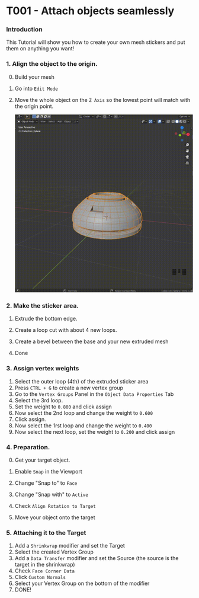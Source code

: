 # T001 - Attach objects seamlessly

### Introduction

This Tutorial will show you how to create your own mesh stickers and put them on anything you want!



### 1. Align the object to the origin.

0. Build your mesh

1. Go into `Edit Mode`

2. Move the whole object on the `Z Axis` so the lowest point will match with the origin point.

   ![Image of urmom](https://github.com/rcv4/tutorials/blob/master/t001/t001_align_origin.gif?raw=true)

   

   

### 2. Make the sticker area.

1. Extrude the bottom edge.

2. Create a loop cut with about 4 new loops.

3. Create a bevel between the base and your new extruded mesh

4. Done   

      

### 3. Assign vertex weights

1. Select the outer loop (4th) of the extruded sticker area
2. Press `CTRL + G` to create a new vertex group
3. Go to the `Vertex Groups` Panel in the `Object Data Properties` Tab
4. Select the 3rd loop.
5. Set the weight to `0.800` and click assign
6. Now select the 2nd loop and change the weight to `0.600`
7. Click assign.
8. Now select the 1rst loop and change the weight to `0.400`
9. Now select the next loop, set the weight to `0.200` and click assign



### 4. Preparation.

0. Get your target object.

1. Enable `Snap` in the Viewport

2. Change "Snap to" to `Face` 

3. Change "Snap with" to `Active`

4. Check `Align Rotation to Target` 

5. Move your object onto the target

   

### 5. Attaching it to the Target

1. Add a `Shrinkwrap` modifier and set the Target
2. Select the created Vertex Group
3. Add a `Data Transfer` modifier and set the Source (the source is the target in the shrinkwrap)
4. Check `Face Corner Data`
5. Click `Custom Normals`
6. Select your Vertex Group on the bottom of the modifier
7. DONE!

